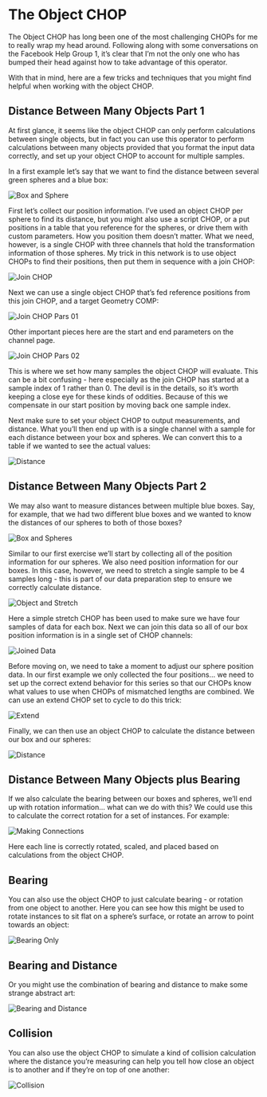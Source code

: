 # The Object CHOP

The Object CHOP has long been one of the most challenging CHOPs for me to really wrap my head around. Following along with some conversations on the Facebook Help Group 1, it’s clear that I’m not the only one who has bumped their head against how to take advantage of this operator.

With that in mind, here are a few tricks and techniques that you might find helpful when working with the object CHOP.

## Distance Between Many Objects Part 1

At first glance, it seems like the object CHOP can only perform calculations between single objects, but in fact you can use this operator to perform calculations between many objects provided that you format the input data correctly, and set up your object CHOP to account for multiple samples.

In a first example let’s say that we want to find the distance between several green spheres and a blue box:

![Box and Sphere](readme-assets/image-01-box-and-sphere.png)

First let’s collect our position information. I’ve used an object CHOP per sphere to find its distance, but you might also use a script CHOP, or a put positions in a table that you reference for the spheres, or drive them with custom parameters. How you position them doesn’t matter. What we need, however, is a single CHOP with three channels that hold the transformation information of those spheres. My trick in this network is to use object CHOPs to find their positions, then put them in sequence with a join CHOP:

![Join CHOP](readme-assets/image-02-joinCHOP.png)

Next we can use a single object CHOP that’s fed reference positions from this join CHOP, and a target Geometry COMP:

![Join CHOP Pars 01](readme-assets/image-03-objectCHOP-pars-01.png)

Other important pieces here are the start and end parameters on the channel page.

![Join CHOP Pars 02](readme-assets/image-04-objectCHOP-pars-02.png)

This is where we set how many samples the object CHOP will evaluate. This can be a bit confusing - here especially as the join CHOP has started at a sample index of 1 rather than 0. The devil is in the details, so it’s worth keeping a close eye for these kinds of oddities. Because of this we compensate in our start position by moving back one sample index.

Next make sure to set your object CHOP to output measurements, and distance. What you’ll then end up with is a single channel with a sample for each distance between your box and spheres. We can convert this to a table if we wanted to see the actual values:

![Distance](readme-assets/image-05-distance.png)

## Distance Between Many Objects Part 2

We may also want to measure distances between multiple blue boxes. Say, for example, that we had two different blue boxes and we wanted to know the distances of our spheres to both of those boxes?

![Box and Spheres](readme-assets/image-06-box-and-spheres.png)

Similar to our first exercise we’ll start by collecting all of the position information for our spheres. We also need position information for our boxes. In this case, however, we need to stretch a single sample to be 4 samples long - this is part of our data preparation step to ensure we correctly calculate distance.

![Object and Stretch](readme-assets/image-07-object-and-stretch.png)

Here a simple stretch CHOP has been used to make sure we have four samples of data for each box. Next we can join this data so all of our box position information is in a single set of CHOP channels:

![Joined Data](readme-assets/image-08-joined-data.png)

Before moving on, we need to take a moment to adjust our sphere position data. In our first example we only collected the four positions… we need to set up the correct extend behavior for this series so that our CHOPs know what values to use when CHOPs of mismatched lengths are combined. We can use an extend CHOP set to cycle to do this trick:

![Extend](readme-assets/image-09-extend.png)

Finally, we can then use an object CHOP to calculate the distance between our box and our spheres:

![Distance](readme-assets/image-10-distance.png)

## Distance Between Many Objects plus Bearing

If we also calculate the bearing between our boxes and spheres, we’ll end up with rotation information… what can we do with this? We could use this to calculate the correct rotation for a set of instances. For example:

![Making Connections](readme-assets/image-11-making-connections.png)

Here each line is correctly rotated, scaled, and placed based on calculations from the object CHOP.

## Bearing

You can also use the object CHOP to just calculate bearing - or rotation from one object to another. Here you can see how this might be used to rotate instances to sit flat on a sphere’s surface, or rotate an arrow to point towards an object:

![Bearing Only](readme-assets/image-12-bearing-only.png)

## Bearing and Distance

Or you might use the combination of bearing and distance to make some strange abstract art:

![Bearing and Distance](readme-assets/image-13-bearing-and-distance.png)

## Collision

You can also use the object CHOP to simulate a kind of collision calculation where the distance you’re measuring can help you tell how close an object is to another and if they’re on top of one another:

![Collision](readme-assets/image-14-collision.png)

